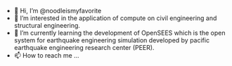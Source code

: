 - 👋 Hi, I’m @noodleismyfavorite
- 👀 I’m interested in the application of compute on civil engineering and structural engineering.
- 🌱 I’m currently learning the development of OpenSEES which is the open system for earthquake engineering simulation developed by pacific earthquake engineering research center (PEER).
- 📫 How to reach me ...

<!---
noodleismyfavorite/noodleismyfavorite is a ✨ special ✨ repository because its `README.md` (this file) appears on your GitHub profile.
You can click the Preview link to take a look at your changes.
--->
